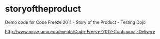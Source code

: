 storyoftheproduct
=================

Demo code for Code Freeze 2011 - Story of the Product - Testing Dojo

http://www.msse.umn.edu/events/Code-Freeze-2012-Continuous-Delivery
